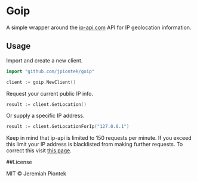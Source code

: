 # Goip

A simple wrapper around the  [ip-api.com](http://ip-api.com) API for IP geolocation information. 

## Usage

Import and create a new client.

```go
import "github.com/jpiontek/goip"

client := goip.NewClient()
```

Request your current public IP info.

```go
result := client.GetLocation()
```

Or supply a specific IP address.

```go
result := client.GetLocationForIp("127.0.0.1")
```

Keep in mind that ip-api is limited to 150 requests per minute. If you exceed this limit your IP address is blacklisted from making further requests.
To correct this visit [this page](http://ip-api.com/docs/unban).

##License

MIT &copy; Jeremiah Piontek
